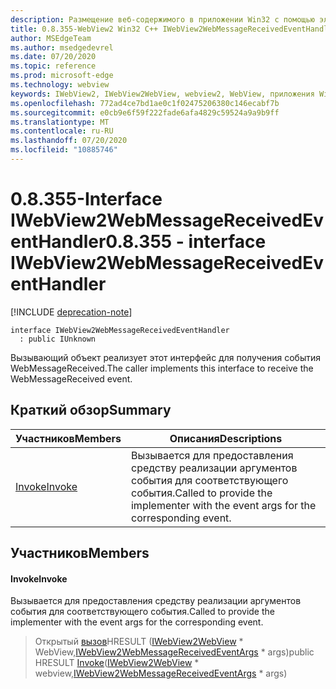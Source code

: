 ```yaml
---
description: Размещение веб-содержимого в приложении Win32 с помощью элемента управления Microsoft Edge WebView2
title: 0.8.355-WebView2 Win32 C++ IWebView2WebMessageReceivedEventHandler
author: MSEdgeTeam
ms.author: msedgedevrel
ms.date: 07/20/2020
ms.topic: reference
ms.prod: microsoft-edge
ms.technology: webview
keywords: IWebView2, IWebView2WebView, webview2, WebView, приложения Win32, Win32, EDGE
ms.openlocfilehash: 772ad4ce7bd1ae0c1f02475206380c146ecabf7b
ms.sourcegitcommit: e0cb9e6f59f222fade6afa4829c59524a9a9b9ff
ms.translationtype: MT
ms.contentlocale: ru-RU
ms.lasthandoff: 07/20/2020
ms.locfileid: "10885746"
---
```

# <span data-ttu-id="a449c-104">0.8.355-Interface IWebView2WebMessageReceivedEventHandler</span><span class="sxs-lookup"><span data-stu-id="a449c-104">0.8.355 - interface IWebView2WebMessageReceivedEventHandler</span></span> 

[!INCLUDE [deprecation-note](../../includes/deprecation-note.md)]

```
interface IWebView2WebMessageReceivedEventHandler
  : public IUnknown
```

<span data-ttu-id="a449c-105">Вызывающий объект реализует этот интерфейс для получения события WebMessageReceived.</span><span class="sxs-lookup"><span data-stu-id="a449c-105">The caller implements this interface to receive the WebMessageReceived event.</span></span>

## <span data-ttu-id="a449c-106">Краткий обзор</span><span class="sxs-lookup"><span data-stu-id="a449c-106">Summary</span></span>

 <span data-ttu-id="a449c-107">Участников</span><span class="sxs-lookup"><span data-stu-id="a449c-107">Members</span></span>                        | <span data-ttu-id="a449c-108">Описания</span><span class="sxs-lookup"><span data-stu-id="a449c-108">Descriptions</span></span>
--------------------------------|---------------------------------------------
[<span data-ttu-id="a449c-109">Invoke</span><span class="sxs-lookup"><span data-stu-id="a449c-109">Invoke</span></span>](#invoke) | <span data-ttu-id="a449c-110">Вызывается для предоставления средству реализации аргументов события для соответствующего события.</span><span class="sxs-lookup"><span data-stu-id="a449c-110">Called to provide the implementer with the event args for the corresponding event.</span></span>

## <span data-ttu-id="a449c-111">Участников</span><span class="sxs-lookup"><span data-stu-id="a449c-111">Members</span></span>

#### <span data-ttu-id="a449c-112">Invoke</span><span class="sxs-lookup"><span data-stu-id="a449c-112">Invoke</span></span> 

<span data-ttu-id="a449c-113">Вызывается для предоставления средству реализации аргументов события для соответствующего события.</span><span class="sxs-lookup"><span data-stu-id="a449c-113">Called to provide the implementer with the event args for the corresponding event.</span></span>

> <span data-ttu-id="a449c-114">Открытый [вызов](#invoke)HRESULT ([IWebView2WebView](IWebView2WebView.md) \* WebView,[IWebView2WebMessageReceivedEventArgs](IWebView2WebMessageReceivedEventArgs.md) \* args)</span><span class="sxs-lookup"><span data-stu-id="a449c-114">public HRESULT [Invoke](#invoke)([IWebView2WebView](IWebView2WebView.md) \* webview,[IWebView2WebMessageReceivedEventArgs](IWebView2WebMessageReceivedEventArgs.md) \* args)</span></span>

